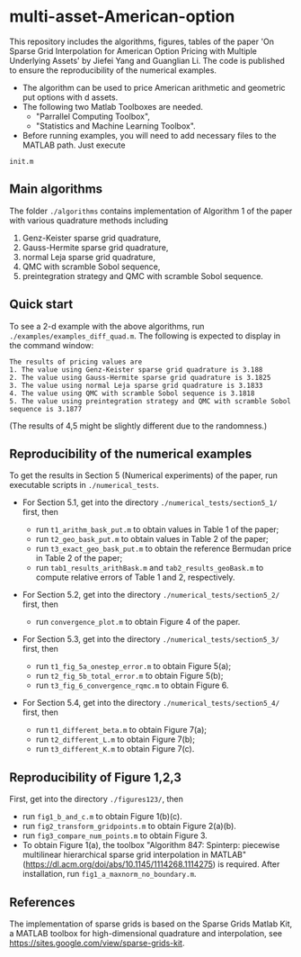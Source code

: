# multi-asset-American-option

This repository includes the algorithms, figures, tables of the paper 'On Sparse Grid Interpolation for American Option Pricing with Multiple Underlying Assets' by Jiefei Yang and Guanglian Li. 
The code is published to ensure the reproducibility of the numerical examples. 

 - The algorithm can be used to price American arithmetic and geometric put options with d assets.
 - The following two Matlab Toolboxes are needed. 
    * "Parrallel Computing Toolbox",
    * "Statistics and Machine Learning Toolbox". 
 - Before running examples, you will need to add necessary files to the MATLAB path. Just execute
```
init.m
```
## Main algorithms 

The folder `./algorithms` contains implementation of Algorithm 1 of the paper with various quadrature methods including 

1.  Genz-Keister sparse grid quadrature,
2.  Gauss-Hermite sparse grid quadrature,
3.  normal Leja sparse grid quadrature,
4.  QMC with scramble Sobol sequence,
5.  preintegration strategy and QMC with scramble Sobol sequence.

## Quick start

To see a 2-d example with the above algorithms, run `./examples/examples_diff_quad.m`. The following is expected to display in the command window:
```
The results of pricing values are 
1. The value using Genz-Keister sparse grid quadrature is 3.188
2. The value using Gauss-Hermite sparse grid quadrature is 3.1825
3. The value using normal Leja sparse grid quadrature is 3.1833
4. The value using QMC with scramble Sobol sequence is 3.1818
5. The value using preintegration strategy and QMC with scramble Sobol sequence is 3.1877
```
(The results of 4,5 might be slightly different due to the randomness.)

## Reproducibility of the numerical examples

To get the results in Section 5 (Numerical experiments) of the paper, run executable scripts in `./numerical_tests`.

- For Section 5.1, get into the directory `./numerical_tests/section5_1/` first, then 
    * run `t1_arithm_bask_put.m` to obtain values in Table 1 of the paper;
    * run `t2_geo_bask_put.m` to obtain values in Table 2 of the paper;
    * run `t3_exact_geo_bask_put.m` to obtain the reference Bermudan price in Table 2 of the paper;
    * run `tab1_results_arithBask.m` and `tab2_results_geoBask.m` to compute relative errors of Table 1 and 2, respectively.

- For Section 5.2, get into the directory `./numerical_tests/section5_2/` first, then 
    * run `convergence_plot.m` to obtain Figure 4 of the paper.

- For Section 5.3, get into the directory `./numerical_tests/section5_3/` first, then 
    * run `t1_fig_5a_onestep_error.m` to obtain Figure 5(a);
    * run `t2_fig_5b_total_error.m` to obtain Figure 5(b);
    * run `t3_fig_6_convergence_rqmc.m` to obtain Figure 6. 

- For Section 5.4, get into the directory `./numerical_tests/section5_4/` first, then 
    * run `t1_different_beta.m` to obtain Figure 7(a);
    * run `t2_different_L.m` to obtain Figure 7(b);
    * run `t3_different_K.m` to obtain Figure 7(c).

## Reproducibility of Figure 1,2,3
First, get into the directory `./figures123/`, then 
 * run `fig1_b_and_c.m` to obtain Figure 1(b)(c).
 * run `fig2_transform_gridpoints.m` to obtain Figure 2(a)(b).
 * run `fig3_compare_num_points.m` to obtain Figure 3.
 * To obtain Figure 1(a), the toolbox "Algorithm 847: Spinterp: piecewise multilinear hierarchical sparse grid interpolation in MATLAB" (https://dl.acm.org/doi/abs/10.1145/1114268.1114275) is required. After installation, run `fig1_a_maxnorm_no_boundary.m`.

## References
The implementation of sparse grids is based on the Sparse Grids Matlab Kit, 
a MATLAB toolbox for high-dimensional quadrature and interpolation, see https://sites.google.com/view/sparse-grids-kit.
